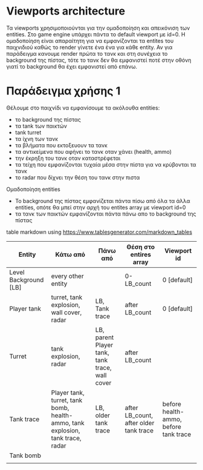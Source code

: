 # Viewports architecture

Τα viewports χρησιμοποιούνται για την ομαδοποίηση και απεικόνιση των entities. Στο game engine υπάρχει πάντα το default viewport με id=0. Η ομαδοποίηση είναι απαραίτητη για να εμφανίζονται τα entites του παιχνιδιού καθώς το render γίνετε ένα ένα για κάθε entity. Αν για παράδειγμα κανουμε render πρώτα το τανκ και στη συνέχεια το background της πίστας, τότε το τανκ δεν θα εμφανιστεί ποτέ στην οθόνη γιατί το background θα έχει εμφανιστεί από επάνω.

# Παράδειγμα χρήσης 1
Θέλουμε στο παιχνίδι να εμφανίσουμε τα ακόλουθα entities:
- το background της πίστας
- τα tank των παικτών
- tank turret
- τα ίχνη των τανκ
- τα βλήματα που εκτοξευουν τα τανκ
- τα αντικείμενα που αφήνει το τανκ οταν χάνει (health, ammo)
- την έκρηξη του τανκ οταν καταστρέφεται
- τα τείχη που εμφανίζονται τυχαία μέσα στην πίστα για να κρύβονται τα τανκ
- το radar που δίχνει την θέση του τανκ στην πιστα

Ομαδοποίηση entities
- Το background της πίστας εμφανίζεται πάντα πίσω από όλα τα άλλα entities, οπότε θα μπεί στην αρχή του entites array με viewport id=0
- τα τανκ των παικτών εμφανίζονται πάντα πάνω απο το background της πίστας

table markdown using https://www.tablesgenerator.com/markdown_tables

| Entity                | Κάτω από                                                                             | Πάνω από                                          | Θέση στο entires array                 | Viewport id                            |
|-----------------------|--------------------------------------------------------------------------------------|---------------------------------------------------|----------------------------------------|----------------------------------------|
| Level Background [LB] | every other entity                                                                   |                                                   | 0-LB_count                             | 0 [default]                            |
| Player tank           | turret, tank explosion,  wall cover,  radar                                          | LB,  Tank trace                                   | after LB_count                         | 0 [default]                            |
| Turret                | tank explosion,  radar                                                               | LB,  parent Player tank,  tank trace,  wall cover | after LB_count                         |                                        |
| Tank trace            | Player tank,  turret,  tank bomb,  health-ammo,  tank explosion, tank trace,   radar | LB,  older tank trace                             | after LB_count, after older tank trace | before health-ammo,  before tank trace |
| Tank bomb             |                                                                                      |                                                   |                                        |                                        |
|                       |                                                                                      |                                                   |                                        |                                        |
